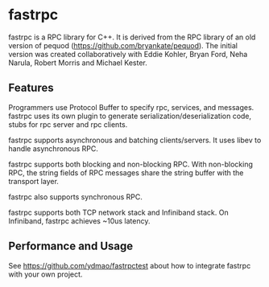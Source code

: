 # fastrpc #

fastrpc is a RPC library for C++.  It is derived from the
RPC library of an old version of pequod (https://github.com/bryankate/pequod).
The initial version was created collaboratively with Eddie Kohler, Bryan Ford,
Neha Narula, Robert Morris and Michael Kester.

## Features ##
Programmers use Protocol Buffer to specify rpc, services, and messages. fastrpc
uses its own plugin to generate serialization/deserialization code, stubs for
rpc server and rpc clients.

fastrpc supports asynchronous and batching clients/servers. It uses libev to
handle asynchronous RPC.

fastrpc supports both blocking and non-blocking RPC. With non-blocking RPC, the
string fields of RPC messages share the string buffer with the transport layer.

fastrpc also supports synchronous RPC.

fastrpc supports both TCP network stack and Infiniband stack. On Infiniband,
fastrpc achieves ~10us latency.

## Performance and Usage ##

See https://github.com/ydmao/fastrpctest about how to integrate fastrpc
with your own project.
